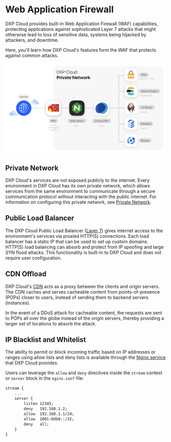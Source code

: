 # Web Application Firewall

DXP Cloud provides built-in Web Application Firewall (WAF) capabilities,
protecting applications against sophisticated Layer 7 attacks that might
otherwise lead to loss of sensitive data, systems being hijacked by attackers,
and downtime.

Here, you'll learn how DXP Cloud's features form the WAF that protects against
common attacks.

![Figure 1: The Web Application Firewall protects against common attacks.](./web-application-firewall/images/01.png)

## Private Network

DXP Cloud's services are not exposed publicly to the internet. Every environment
in DXP Cloud has its own private network, which allows services from the same
environment to communicate through a secure communication protocol without
interacting with the public internet. For information on configuring this
private network, see
[Private Network](/docs/-/knowledge_base/dxp-cloud/private-network).

## Public Load Balancer

The DXP Cloud Public Load Balancer
([Layer 7](https://www.nginx.com/resources/glossary/layer-7-load-balancing/))
gives internet access to the environment's services via proxied HTTP(S)
connections. Each load balancer has a static IP that can be used to set up
custom domains. HTTP(S) load balancing can absorb and protect from IP spoofing
and large SYN flood attacks. This functionality is built-in to DXP Cloud and
does not require user configuration.

## CDN Offload

DXP Cloud's
[CDN](/docs/-/knowledge_base/dxp-cloud/load-balancer#cdn)
acts as a proxy between the clients and origin servers. The CDN caches and
serves cacheable content from points-of-presence (POPs) closer to users, instead
of sending them to backend servers (instances).

In the event of a DDoS attack for cacheable content, the requests are sent to
POPs all over the globe instead of the origin servers, thereby providing a
larger set of locations to absorb the attack.

## IP Blacklist and Whitelist

The ability to permit or block incoming traffic based on IP addresses or ranges
using allow lists and deny lists is available through the
[Nginx service](/docs/-/knowledge_base/dxp-cloud/web-server-service-nginx)
that DXP Cloud provides.

Users can leverage the `allow` and `deny` directives inside the `stream` context
or `server` block in the `nginx.conf` file:

```properties
stream {
    ...
    server {
        listen 12345;
        deny   192.168.1.2;
        allow  192.168.1.1/24;
        allow  2001:0db8::/32;
        deny   all;
    }
}
```
